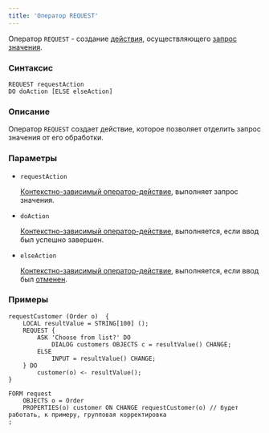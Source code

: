 ```yaml
---
title: 'Оператор REQUEST'
---
```


Оператор `REQUEST` - создание [действия](Actions.md), осуществляющего [запрос значения](Value_request_REQUEST.md).

### Синтаксис

    REQUEST requestAction 
    DO doAction [ELSE elseAction]

### Описание

Оператор `REQUEST` создает действие, которое позволяет отделить запрос значения от его обработки.

### Параметры

- `requestAction`

    [Контекстно-зависимый оператор-действие](Action_operators.md), выполняет запрос значения.

- `doAction`

    [Контекстно-зависимый оператор-действие](Action_operators.md), выполняется, если ввод был успешно завершен.

- `elseAction`

    [Контекстно-зависимый оператор-действие](Action_operators.md), выполняется, если ввод был [отменен](Value_input.md#result).

### Примеры

```lsf
requestCustomer (Order o)  {
    LOCAL resultValue = STRING[100] ();
    REQUEST {
        ASK 'Choose from list?' DO
            DIALOG customers OBJECTS c = resultValue() CHANGE;
        ELSE
            INPUT = resultValue() CHANGE;
    } DO
        customer(o) <- resultValue();
}

FORM request
    OBJECTS o = Order
    PROPERTIES(o) customer ON CHANGE requestCustomer(o) // будет работать, к примеру, групповая корректировка
;
```
